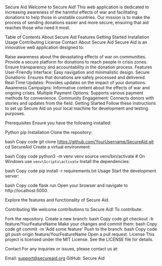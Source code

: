 Secure Aid
Welcome to Secure Aid! This web application is dedicated to increasing awareness of the harmful effects of war and facilitating donations to help those in unstable countries. Our mission is to make the process of sending donations easier and more secure, ensuring that aid reaches those who need it most.

Table of Contents
About Secure Aid
Features
Getting Started
Installation
Usage
Contributing
License
Contact
About Secure Aid
Secure Aid is an innovative web application designed to:

Raise awareness about the devastating effects of war on communities.
Provide a secure platform for donations to reach people in crisis zones.
Ensure transparency and accountability in the donation process.
Features
User-Friendly Interface: Easy navigation and minimalistic design.
Secure Donations: Ensures that donations are safely processed and delivered.
Real-Time Updates: Provides updates on the impact of your donations.
Awareness Campaigns: Informative content about the effects of war and ongoing crises.
Multiple Payment Options: Supports various payment methods for convenience.
Community Engagement: Connects donors with stories and updates from the field.
Getting Started
Follow these instructions to set up Secure Aid on your local machine for development and testing purposes.

Prerequisites
Ensure you have the following installed:

Python
pip
Installation
Clone the repository:

bash
Copy code
git clone https://github.com/YourUsername/SecureAid.git
cd SecureAid
Create a virtual environment:

bash
Copy code
python3 -m venv venv
source venv/bin/activate  # On Windows use `venv\Scripts\activate`
Install the dependencies:

bash
Copy code
pip install -r requirements.txt
Usage
Start the development server:

bash
Copy code
flask run
Open your browser and navigate to http://localhost:5000.

Explore the features and functionality of Secure Aid.

Contributing
We welcome contributions to Secure Aid! To contribute:

Fork the repository.
Create a new branch:
bash
Copy code
git checkout -b feature/YourFeatureName
Make your changes and commit them:
bash
Copy code
git commit -m 'Add some feature'
Push to the branch:
bash
Copy code
git push origin feature/YourFeatureName
Open a pull request.
License
This project is licensed under the MIT License. See the LICENSE file for details.

Contact
For any inquiries or issues, please contact us at:

Email: support@secureaid.org
GitHub: Secure Aid
